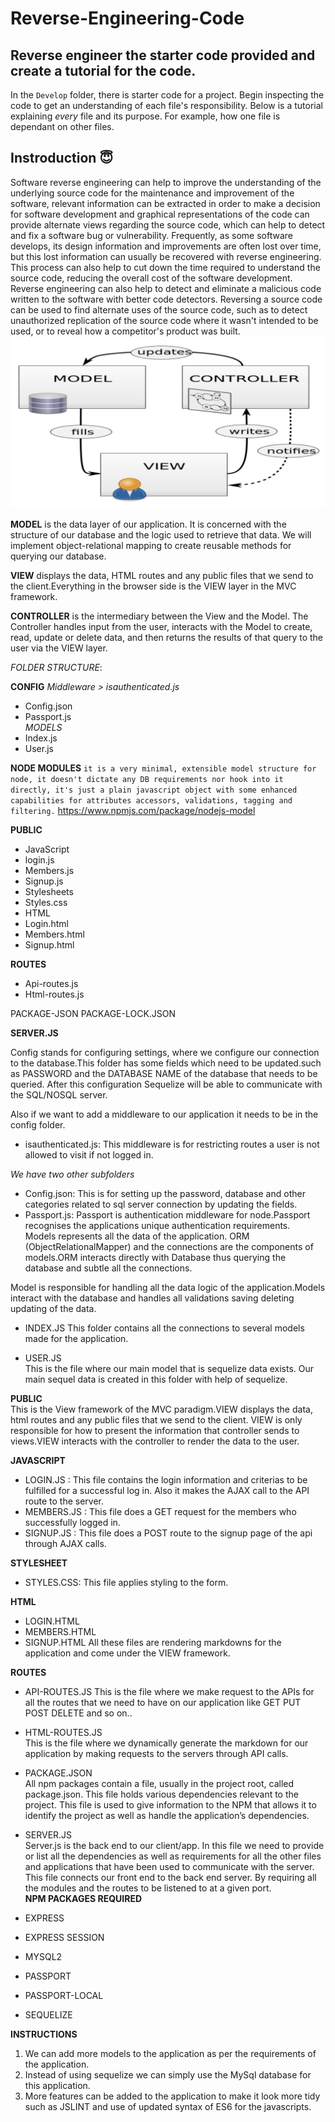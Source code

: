 # Reverse-Engineering-Code
## Reverse engineer the starter code provided and create a tutorial for the code.

In the `Develop` folder, there is starter code for a project. Begin inspecting the code to get an understanding of each file's responsibility. Below is a tutorial explaining *every* file and its purpose. For example, how one file is dependant on other files.

## Instroduction :innocent:
Software​ reverse engineering can help to improve the understanding of the underlying source code for the maintenance and improvement of the software, relevant information can be extracted in order to make a decision for software development and graphical representations of the code can provide alternate views regarding the source code, which can help to detect and fix a software bug or vulnerability. Frequently, as some software develops, its design information and improvements are often lost over time, but this lost information can usually be recovered with reverse engineering. This process can also help to cut down the time required to understand the source code, reducing the overall cost of the software development.​ Reverse engineering can also help to detect and eliminate a malicious code written to the software with better code detectors. Reversing a source code can be used to find alternate uses of the source code, such as to detect unauthorized replication of the source code where it wasn't intended to be used, or to reveal how a competitor's product was built. 				
![demo](./assets/reverse-eng-demo.png)

**MODEL**​ is the data layer of our application. It is concerned with the structure of our database and the logic used to retrieve that data. We will implement object-relational mapping to create reusable methods for querying our database​. 
					
**VIEW** ​displays the data, HTML routes and any public files that we send to the client.Everything in the browser side is the VIEW layer in the MVC framework. 
		 	 							
**CONTROLLER**​ is the intermediary between the View and the Model. The Controller handles input from the user, interacts with the Model to create, read, update or delete data, and then returns the results of that query to the user via the VIEW layer.				
			
*FOLDER STRUCTURE*:
					
**CONFIG**
*Middleware > isauthenticated.js*							
-  Config.json							 			
-  Passport.js					
*MODELS*												
-  Index.js									
-  User.js
 											
**NODE MODULES**
`it is a very minimal, extensible model structure for node, it doesn't dictate any DB requirements nor hook into it directly, it's just a plain javascript object with some enhanced capabilities for attributes accessors, validations, tagging and filtering.`
https://www.npmjs.com/package/nodejs-model
 
**PUBLIC**										 								
-  JavaScript						 				
-  login.js							
-  Members.js
-  Signup.js		
-  Stylesheets			
-  Styles.css			
-  HTML
-  Login.html
-  Members.html
-  Signup.html
 								
**ROUTES**
 										
-  Api-routes.js			
-  Html-routes.js
 								
PACKAGE-JSON 
PACKAGE-LOCK.JSON
 											
**SERVER.JS**
						
Config​ stands for configuring settings, where we configure our connection to the database.This folder has some fields which need to be updated.such as PASSWORD and the DATABASE NAME of the database that needs to be queried. After this configuration Sequelize will be able to communicate with the SQL/NOSQL server.
						
Also if we want to add a ​middleware​ to our application it needs to be in the config folder. 
- isauthenticated.js: This middleware is for restricting routes a user is not allowed to visit if not logged in.
						
*We have two other subfolders*
 - Config.json: This is for setting up the password, database and other categories related to sql server connection by updating the fields.				
- Passport.js: Passport is authentication middleware for node.Passport recognises the applications unique authentication requirements.				
Models ​represents all the data of the application. ORM (ObjectRelationalMapper) and the connections are the components of models.ORM interacts directly with Database thus querying the database and subtle all the connections.
						
Model is responsible for handling all the data logic of the application.Models interact with the database and handles all validations saving deleting updating of the data.
				
- INDEX.JS
This folder contains all the connections to several models made for the application. 
 
- USER.JS				
This is the file where our main model that is sequelize data exists. Our main sequel data is created in this folder with help of sequelize.			
						
**PUBLIC**					
This is the View framework of the MVC paradigm.VIEW displays the data, html routes and any public files that we send to the client. VIEW is only responsible for how to present the information that controller sends to views.VIEW interacts with the controller to render the data to the user.
						
**JAVASCRIPT**
 
- LOGIN.JS : This file contains the login information and criterias to be fulfilled for a successful log in. Also it makes the AJAX call to the API route to the server.		
- MEMBERS.JS : This file does a GET request for the members who successfully logged in.
- SIGNUP.JS : This file does a POST route to the signup page of the api through AJAX calls.
						
**STYLESHEET**
- STYLES.CSS: This file applies styling to the form.
						
**HTML**
												
- LOGIN.HTML						 			
- MEMBERS.HTML			
- SIGNUP.HTML
All these files are rendering markdowns for the application and come under the VIEW framework.
 								
**ROUTES**
- API-ROUTES.JS
This is the file where we make request to the APIs for all the routes that we need to have on our application like GET PUT POST DELETE and so on..
						
- HTML-ROUTES.JS				
This is the file where we dynamically generate the markdown for our application by making requests to the servers through API calls.
						
- PACKAGE.JSON					
All npm packages contain a file, usually in the project root, called package.json. This file holds various dependencies relevant to the project. This file is used to give information to the NPM that allows it to identify the project as well as handle the application’s dependencies.
						
- SERVER.JS				
Server.js is the back end to our client/app. In this file we need to provide or list all the dependencies as well as requirements for all the other files and applications that have been used to communicate with the server. This file connects our front end to the back end server. By requiring all the modules and the routes to be listened to at a given port.				
**NPM PACKAGES REQUIRED**								 								
-  EXPRESS			
-  EXPRESS SESSION								
-  MYSQL2									
-  PASSPORT								
-  PASSPORT-LOCAL					 			
-  SEQUELIZE
 								
**INSTRUCTIONS**
 									
1. We can add more models to the application as per the requirements of the application.
2. Instead of using sequelize we can simply use the MySql database for this application.	
3. More features can be added to the application to make it look more tidy such as JSLINT and use of updated syntax of ES6 for the javascripts.